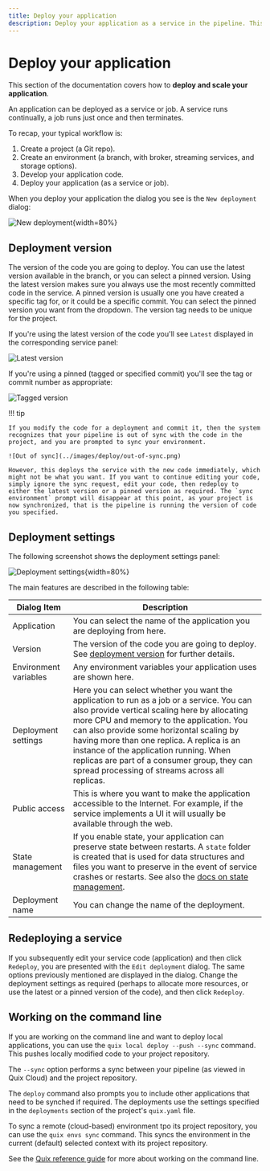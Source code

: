 ```yaml
---
title: Deploy your application
description: Deploy your application as a service in the pipeline. This documentation describes how to deploy and redeploy a service.
---
```


# Deploy your application

This section of the documentation covers how to **deploy and scale your application**. 

An application can be deployed as a service or job. A service runs continually, a job runs just once and then terminates.

To recap, your typical workflow is:

1. Create a project (a Git repo).
2. Create an environment (a branch, with broker, streaming services, and storage options).
3. Develop your application code.
4. Deploy your application (as a service or job).

When you deploy your application the dialog you see is the `New deployment` dialog:

![New deployment](../images/deploy/new-deployment-dialog.png){width=80%}

## Deployment version

The version of the code you are going to deploy. You can use the latest version available in the branch, or you can select a pinned version. Using the latest version makes sure you always use the most recently committed code in the service. A pinned version is usually one you have created a specific tag for, or it could be a specific commit. You can select the pinned version you want from the dropdown. The version tag needs to be unique for the project.

If you're using the latest version of the code you'll see `Latest` displayed in the corresponding service panel:

![Latest version](../images/deploy/deployment-latest-version.png)

If you're using a pinned (tagged or specified commit) you'll see the tag or commit number as appropriate:

![Tagged version](../images/deploy/deployment-tagged-version.png)

!!! tip

    If you modify the code for a deployment and commit it, then the system recognizes that your pipeline is out of sync with the code in the project, and you are prompted to sync your environment. 
    
    ![Out of sync](../images/deploy/out-of-sync.png)
    
    However, this deploys the service with the new code immediately, which might not be what you want. If you want to continue editing your code, simply ignore the sync request, edit your code, then redeploy to either the latest version or a pinned version as required. The `sync environment` prompt will disappear at this point, as your project is now synchronized, that is the pipeline is running the version of code you specified.

## Deployment settings

The following screenshot shows the deployment settings panel:

![Deployment settings](../images/deploy/deployment-settings.png){width=80%}

The main features are described in the following table:

| Dialog Item | Description |
|----|----|
| Application | You can select the name of the application you are deploying from here. |
| Version | The version of the code you are going to deploy. See [deployment version](#deployment-version) for further details. |
| Environment variables | Any environment variables your application uses are shown here. |
| Deployment settings | Here you can select whether you want the application to run as a job or a service. You can also provide vertical scaling here by allocating more CPU and memory to the application. You can also provide some horizontal scaling by having more than one replica. A replica is an instance of the application running. When replicas are part of a consumer group, they can spread processing of streams across all replicas. |
| Public access | This is where you want to make the application accessible to the Internet. For example, if the service implements a UI it will usually be available through the web. |
| State management | If you enable state, your application can preserve state between restarts. A `state` folder is created that is used for data structures and files you want to preserve in the event of service crashes or restarts. See also the [docs on state management](./state-management.md). |
| Deployment name | You can change the name of the deployment. |

## Redeploying a service

If you subsequently edit your service code (application) and then click `Redeploy`, you are presented with the `Edit deployment` dialog. The same options previously mentioned are displayed in the dialog. Change the deployment settings as required (perhaps to allocate more resources, or use the latest or a pinned version of the code), and then click `Redeploy`.

## Working on the command line

If you are working on the command line and want to deploy local applications, you can use the `quix local deploy --push --sync` command. This pushes locally modified code to your project repository. 

The `--sync` option performs a sync between your pipeline (as viewed in Quix Cloud) and the project repository. 

The `deploy` command also prompts you to include other applications that need to be synched if required. The deployments use the settings specified in the `deployments` section of the project's `quix.yaml` file.

To sync a remote (cloud-based) environment tpo its project repository, you can use the `quix envs sync` command. This syncs the environment in the current (default) selected context with its project repository.

See the [Quix reference guide](../cli/cli-reference.md) for more about working on the command line.